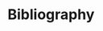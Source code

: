 # Bibliography

<!-- build.hs will insert the bibliography at the end of the document;
ostensibly, that's here -->

